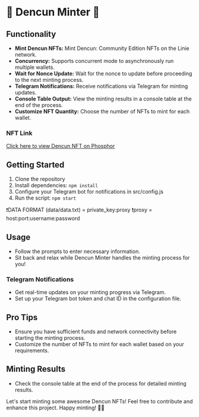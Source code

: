 # 🌟 Dencun Minter 🌟

## Functionality
- **Mint Dencun NFTs:** Mint Dencun: Community Edition NFTs on the Linie network.
- **Concurrency:** Supports concurrent mode to asynchronously run multiple wallets.
- **Wait for Nonce Update:** Wait for the nonce to update before proceeding to the next minting process.
- **Telegram Notifications:** Receive notifications via Telegram for minting updates.
- **Console Table Output:** View the minting results in a console table at the end of the process.
- **Customize NFT Quantity:** Choose the number of NFTs to mint for each wallet.

### NFT Link
[Click here to view Dencun NFT on Phosphor](https://app.phosphor.xyz/consensys/drops/d6380e02-8444-491a-9674-02b2ae5da012/439df8ba-47fe-4ed0-9a3c-46df1f46e943/dbe9935b-9f55-4195-bd74-5304b86ac440)

## Getting Started
1. Clone the repository
2. Install dependencies: `npm install`
3. Configure your Telegram bot for notifications in src/config.js
4. Run the script: `npm start`

❗DATA FORMAT (data/data.txt) = private_key:proxy
❗proxy = host:port:username:password 

## Usage
- Follow the prompts to enter necessary information.
- Sit back and relax while Dencun Minter handles the minting process for you!

### Telegram Notifications
- Get real-time updates on your minting progress via Telegram.
- Set up your Telegram bot token and chat ID in the configuration file.

## Pro Tips
- Ensure you have sufficient funds and network connectivity before starting the minting process.
- Customize the number of NFTs to mint for each wallet based on your requirements.

## Minting Results
- Check the console table at the end of the process for detailed minting results.

Let's start minting some awesome Dencun NFTs! Feel free to contribute and enhance this project. Happy minting! 🎨🚀
